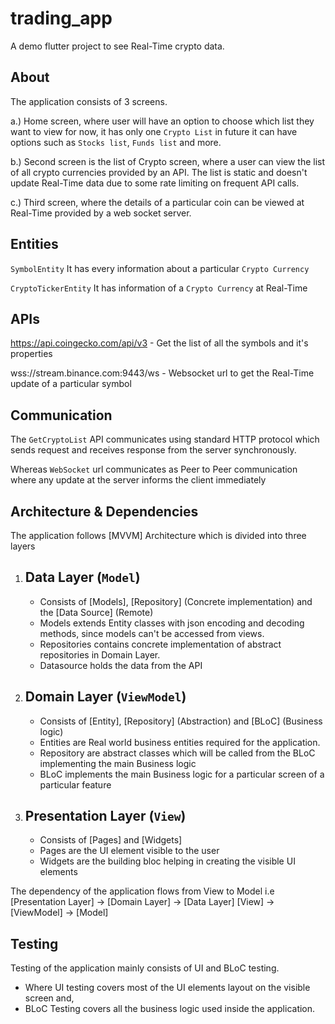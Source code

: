 # trading_app
A demo flutter project to see Real-Time crypto data.

## About
The application consists of 3 screens.

a.) Home screen, where user will have an option to choose which list they want to view
    for now, it has only one `Crypto List` in future it can have options such as `Stocks list`,
    `Funds list` and more.

b.) Second screen is the list of Crypto screen, where a user can view the list of all crypto
    currencies provided by an API. The list is static and doesn't update Real-Time data due
    to some rate limiting on frequent API calls.

c.) Third screen, where the details of a particular coin can be viewed at Real-Time provided by
    a web socket server.

## Entities
`SymbolEntity`
It has every information about a particular `Crypto Currency`

`CryptoTickerEntity`
It has information of a `Crypto Currency` at Real-Time

## APIs
https://api.coingecko.com/api/v3 - Get the list of all the symbols and it's properties

wss://stream.binance.com:9443/ws - Websocket url to get the Real-Time update of a particular symbol

## Communication
The `GetCryptoList` API communicates using standard HTTP protocol which sends request and receives response from the server
synchronously.

Whereas `WebSocket` url communicates as Peer to Peer communication where any update at the server informs the client
immediately

## Architecture & Dependencies
The application follows [MVVM] Architecture which is divided into three layers

1. Data Layer (`Model`)
   -
   - Consists of [Models], [Repository] (Concrete implementation) and the [Data Source] (Remote)
   - Models extends Entity classes with json encoding and decoding methods, since models can't be accessed from views.
   - Repositories contains concrete implementation of abstract repositories in Domain Layer.
   - Datasource holds the data from the API
   
2. Domain Layer (`ViewModel`)
   -
   - Consists of [Entity], [Repository] (Abstraction) and [BLoC] (Business logic)
   - Entities are Real world business entities required for the application.
   - Repository are abstract classes which will be called from the BLoC implementing the main Business logic
   - BLoC implements the main Business logic for a particular screen of a particular feature
   
3. Presentation Layer (`View`)
   -
   - Consists of [Pages] and [Widgets]
   - Pages are the UI element visible to the user
   - Widgets are the building bloc helping in creating the visible UI elements


The dependency of the application flows from View to Model i.e 
[Presentation Layer] -> [Domain Layer] -> [Data Layer]
[View] -> [ViewModel] -> [Model]

## Testing
Testing of the application mainly consists of UI and BLoC testing.
- Where UI testing covers most of the UI elements layout on the visible screen and,
- BLoC Testing covers all the business logic used inside the application.


